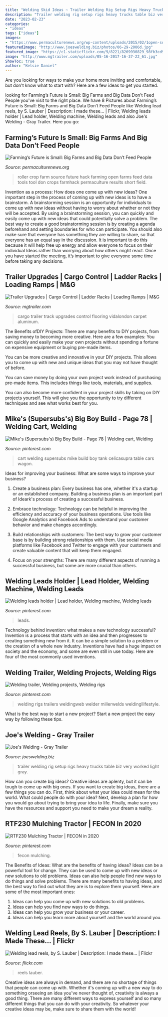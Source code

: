 ```yaml
---
title: "Welding Skid Ideas ~ Trailer Welding Rig Setup Rigs Heavy Trucks Table Biz Very Worked Light Gray"
description: "Trailer welding rig setup rigs heavy trucks table biz very worked light gray"
date: "2023-02-23"
categories:
- "ideas"
tags: ["ideas"]
images:
- "https://www.permaculturenews.org/wp-content/uploads/2015/02/1open-source-cover-crop-roller.jpg"
featuredImage: "http://www.joeswelding.biz/photos/06-29-2006d.jpg"
featured_image: "https://c1.staticflickr.com/9/8221/8269930829_98fb3cd9b5_z.jpg"
image: "http://www.mgtrailer.com/uploads/05-16-2017-16-37-22_61.jpg"
ShowToc: true
author: "Kelsie Daniel"
---
```



Are you looking for ways to make your home more inviting and comfortable, but don't know what to start with? Here are a few ideas to get you started. 

	

		
looking for Farming’s Future is Small: Big Farms and Big Data Don’t Feed People you've visit to the right place. We have 8 Pictures about Farming’s Future is Small: Big Farms and Big Data Don’t Feed People like Welding lead reels, by S. Lauber | Description: I made these… | Flickr, Welding leads holder | Lead holder, Welding machine, Welding leads and also Joe&#039;s Welding - Gray Trailer. Here you go:
		
    
## Farming’s Future Is Small: Big Farms And Big Data Don’t Feed People

<img loading=lazy src="https://www.permaculturenews.org/wp-content/uploads/2015/02/1open-source-cover-crop-roller.jpg" onerror="this.onerror=null;this.src='https://tse4.mm.bing.net/th?id=OIP.3bjUXxK0pMkYs2sPNvh4PgHaFk&amp;pid=15.1';" alt="Farming’s Future is Small: Big Farms and Big Data Don’t Feed People">

_Source: permaculturenews.org_

>roller crop farm source future hack farming open farms feed data tools tool don crops farmhack permaculture results short field. 

	

Invention as a process: How does one come up with new ideas?
One important step in the process of coming up with new ideas is to have a brainstorm. A brainstorming session is an opportunity for individuals to come up with new ideas without having to worry about whether or not they will be accepted. By using a brainstorming session, you can quickly and easily come up with new ideas that could potentially solve a problem. 
The best way to create a good brainstorming session is by creating a agenda beforehand and setting boundaries for who can participate. You should also make sure that everyone has something they are willing to share, so that everyone has an equal say in the discussion. It is important to do this because it will help free up energy and allow everyone to focus on their individual Ideas rather than worrying about how others might react. Once you have started the meeting, it’s important to give everyone some time before taking any decisions.

    
## Trailer Upgrades | Cargo Control | Ladder Racks | Loading Ramps | M&amp;G

<img loading=lazy src="http://www.mgtrailer.com/uploads/05-16-2017-16-37-22_61.jpg" onerror="this.onerror=null;this.src='https://tse1.mm.bing.net/th?id=OIP.wUwe5uaeOii3D1WEtUSdLgHaEK&amp;pid=15.1';" alt="Trailer Upgrades | Cargo Control | Ladder Racks | Loading Ramps | M&amp;G">

_Source: mgtrailer.com_

>cargo trailer track upgrades control flooring vidalondon carpet aluminum. 

	

The Benefits ofDIY Projects:
There are many benefits to DIY projects, from saving money to becoming more creative. Here are a few examples: 
You can quickly and easily make your own projects without spending a fortune on expensive equipment or buying pre-made items. 

You can be more creative and innovative in your DIY projects. This allows you to come up with new and unique ideas that you may not have thought of before. 

You can save money by doing your own project work instead of purchasing pre-made items. This includes things like tools, materials, and supplies. 

You can also become more confident in your project skills by taking on DIY projects yourself. This will give you the opportunity to try different techniques and see what works best for you.

    
## Mike&#039;s (Supersubs&#039;s) Big Boy Build - Page 78 | Welding Cart, Welding

<img loading=lazy src="https://i.pinimg.com/originals/19/97/6e/19976e8c00a400dc5b80e85f3b5e4e2f.jpg" onerror="this.onerror=null;this.src='https://tse4.mm.bing.net/th?id=OIP.yutwFECnKpjUBMBqrs6u9wHaE7&amp;pid=15.1';" alt="Mike&#039;s (Supersubs&#039;s) Big Boy Build - Page 78 | Welding cart, Welding">

_Source: pinterest.com_

>cart welding supersubs mike build boy tank celicasupra table cars wagon. 

	

Ideas for improving your business: What are some ways to improve your business?
1. Create a business plan: Every business has one, whether it's a startup or an established company. Building a business plan is an important part of Ideark's process of creating a successful business.
2. Embrace technology: Technology can be helpful in improving the efficiency and accuracy of your business operations. Use tools like Google Analytics and Facebook Ads to understand your customer behavior and make changes accordingly.

3. Build relationships with customers: The best way to grow your customer base is by building strong relationships with them. Use social media platforms like Facebook and Twitter to engage with your customers and create valuable content that will keep them engaged.

4. Focus on your strengths: There are many different aspects of running a successful business, but some are more crucial than others.

    
## Welding Leads Holder | Lead Holder, Welding Machine, Welding Leads

<img loading=lazy src="https://i.pinimg.com/originals/a4/98/b2/a498b2e866bfc450dad58e85aa207fc8.jpg" onerror="this.onerror=null;this.src='https://tse4.mm.bing.net/th?id=OIP.ZXAYhqk-hc27GrmJa9iIKgHaJ4&amp;pid=15.1';" alt="Welding leads holder | Lead holder, Welding machine, Welding leads">

_Source: pinterest.com_

>leads. 

	

Technology behind invention: what makes a new technology successful?
Invention is a process that starts with an idea and then progresses to creating something new from it. It can be a simple solution to a problem or the creation of a whole new industry. Inventions have had a huge impact on society and the economy, and some are even still in use today. Here are four of the most commonly used inventions.

    
## Welding Trailer, Welding Projects, Welding Rigs

<img loading=lazy src="https://i.pinimg.com/736x/39/43/92/3943921f35674a3b26a222af859d49f1.jpg" onerror="this.onerror=null;this.src='https://tse3.mm.bing.net/th?id=OIP.5QzxnHgoLGBl_9CfpJN25AHaFj&amp;pid=15.1';" alt="Welding trailer, Welding projects, Welding rigs">

_Source: pinterest.com_

>welding rigs trailers weldingweb welder millerwelds weldingllifestyle. 

	

What is the best way to start a new project?
Start a new project the easy way by following these tips.

    
## Joe&#039;s Welding - Gray Trailer

<img loading=lazy src="http://www.joeswelding.biz/photos/06-29-2006d.jpg" onerror="this.onerror=null;this.src='https://tse3.mm.bing.net/th?id=OIP.4lsgMoVXmFu0CqvMStAZJgHaFj&amp;pid=15.1';" alt="Joe&#039;s Welding - Gray Trailer">

_Source: joeswelding.biz_

>trailer welding rig setup rigs heavy trucks table biz very worked light gray. 

	

How can you create big ideas?
Creative ideas are aplenty, but it can be tough to come up with big ones. If you want to create big ideas, there are a few things you can do. First, think about what your idea could mean for the world. What could people do with your idea? Next, develop a plan for how you would go about trying to bring your idea to life. Finally, make sure you have the resources and support you need to make your dream a reality.

    
## RTF230 Mulching Tractor | FECON In 2020

<img loading=lazy src="https://i.pinimg.com/originals/79/fa/82/79fa822f352398a0a54ad6fa0d75c6ea.jpg" onerror="this.onerror=null;this.src='https://tse2.mm.bing.net/th?id=OIP.QvDHiTJNMcs14dg0VR3awQHaEm&amp;pid=15.1';" alt="RTF230 Mulching Tractor | FECON in 2020">

_Source: pinterest.com_

>fecon mulching. 

	

The Benefits of Ideas: What are the benefits of having ideas?
Ideas can be a powerful tool for change. They can be used to come up with new ideas or new solutions to old problems. Ideas can also help people find new ways to do things and solve problems. There are many benefits to having ideas, and the best way to find out what they are is to explore them yourself. Here are some of the most important ones: 
1. Ideas can help you come up with new solutions to old problems.
2. Ideas can help you find new ways to do things.
3. Ideas can help you grow your business or your career.
4. Ideas can help you learn more about yourself and the world around you.

    
## Welding Lead Reels, By S. Lauber | Description: I Made These… | Flickr

<img loading=lazy src="https://c1.staticflickr.com/9/8221/8269930829_98fb3cd9b5_z.jpg" onerror="this.onerror=null;this.src='https://tse1.mm.bing.net/th?id=OIP.3BZNBM2uL0Z7MrL1m465VgHaFj&amp;pid=15.1';" alt="Welding lead reels, by S. Lauber | Description: I made these… | Flickr">

_Source: flickr.com_

>reels lauber. 

	

Creative ideas are always in demand, and there are no shortage of things that people can come up with. Whether it's coming up with a new way to do something orseeing an idea you've never thought of, creativity is always a good thing. There are many different ways to express yourself and so many different things that you can do with your creativity. So whatever your creative ideas may be, make sure to share them with the world!

